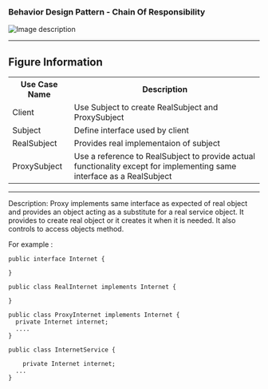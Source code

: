 ### Behavior Design Pattern - Chain Of Responsibility

![Image description](https://github.com/Rapter1990/Software-Design-Pattren-Examples-in-Java/blob/master/images/proxy.png)

<hr>
<h2>Figure Information</h2>

<table>
  <tr>
    <th>Use Case Name</th>
    <th>Description</th>
  </tr>
  <tr>
    <td>Client</td>
    <td>Use Subject to create RealSubject and ProxySubject</td>
  </tr>
  <tr>
    <td>Subject</td>
    <td>Define interface used by client</td>
  </tr>
  <tr>
    <td>RealSubject</td>
    <td>Provides real implementaion of subject</td>
  </tr>
  <tr>
    <td>ProxySubject</td>
    <td>Use a reference to RealSubject to provide actual functionality except for implementing same interface as a RealSubject</td>
  </tr>
  
</table>

<hr>
Description:
Proxy implements same interface as expected of real object and provides an object acting as a substitute for a real service object. It provides to create real object or it creates it when it is needed. It also controls to access objects method.  

For example :

```
public interface Internet { 

} 

public class RealInternet implements Internet { 

}

public class ProxyInternet implements Internet {
  private Internet internet;
  ....
}

public class InternetService {

	private Internet internet;
  ...
}


```

